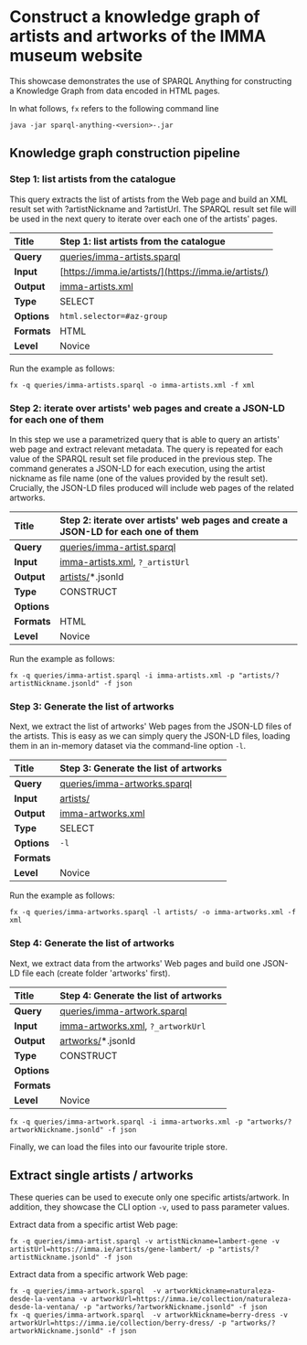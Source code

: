 # Construct a knowledge graph of artists and artworks of the IMMA museum website
This showcase demonstrates the use of SPARQL Anything for constructing a Knowledge Graph from data encoded in HTML pages.

In what follows, `fx` refers to the following command line
```
java -jar sparql-anything-<version>-.jar  
```

## Knowledge graph construction pipeline

### Step 1: list artists from the catalogue

This query extracts the list of artists from the Web page and build an XML result set with ?artistNickname and ?artistUrl.
The SPARQL result set file will be used in the next query to iterate over each one of the artists' pages.


| Title | Step 1: list artists from the catalogue |
|:----------|:-------------|
| __Query__ | [queries/imma-artists.sparql](queries/imma-artists.sparql)
| __Input__ | [https://imma.ie/artists/](https://imma.ie/artists/)
| __Output__ | [imma-artists.xml](imma-artists.xml) |
| __Type__ | SELECT |
| __Options__ | `html.selector=#az-group` |
| __Formats__ | HTML
| __Level__ | Novice

Run the example as follows:

```
fx -q queries/imma-artists.sparql -o imma-artists.xml -f xml
```

### Step 2: iterate over artists' web pages and create a JSON-LD for each one of them

In this step we use a parametrized query that is able to query an artists' web page and extract relevant metadata.
The query is repeated for each value of the SPARQL result set file produced in the previous step.
The command generates a JSON-LD for each execution, using the artist nickname as file name (one of the values provided by the result set).
Crucially, the JSON-LD files produced will include web pages of the related artworks.

| Title | Step 2: iterate over artists' web pages and create a JSON-LD for each one of them |
|:----------|:-------------|
| __Query__ | [queries/imma-artist.sparql](queries/imma-artist.sparql)
| __Input__ |  [imma-artists.xml](imma-artists.xml), `?_artistUrl`
| __Output__ | [artists/](artists/)*.jsonld |
| __Type__ | CONSTRUCT |
| __Options__ |  |
| __Formats__ | HTML |
| __Level__ | Novice |

Run the example as follows:

```
fx -q queries/imma-artist.sparql -i imma-artists.xml -p "artists/?artistNickname.jsonld" -f json
```

### Step 3: Generate the list of artworks 

Next, we extract the list of artworks' Web pages from the JSON-LD files of the artists. This is easy as we can simply query the JSON-LD files, loading them in an in-memory dataset via the command-line option `-l`.

| Title | Step 3: Generate the list of artworks |
|:----------|:-------------|
| __Query__ | [queries/imma-artworks.sparql](queries/imma-artworks.sparql)
| __Input__ |  [artists/](artists/)
| __Output__ | [imma-artworks.xml](imma-artworks.xml) |
| __Type__ | SELECT |
| __Options__ | `-l` |
| __Formats__ | |
| __Level__ | Novice

Run the example as follows:

```
fx -q queries/imma-artworks.sparql -l artists/ -o imma-artworks.xml -f xml
```

### Step 4: Generate the list of artworks 

Next, we extract data from the artworks' Web pages and build one JSON-LD file each (create folder 'artworks' first).

| Title | Step 4: Generate the list of artworks  |
|:----------|:-------------|
| __Query__ | [queries/imma-artwork.sparql](queries/imma-artwork.sparql)
| __Input__ |   [imma-artworks.xml](imma-artworks.xml), `?_artworkUrl`
| __Output__ | [artworks/](artworks/)*.jsonld |
| __Type__ | CONSTRUCT |
| __Options__ | |
| __Formats__ | |
| __Level__ | Novice

```
fx -q queries/imma-artwork.sparql -i imma-artworks.xml -p "artworks/?artworkNickname.jsonld" -f json
```

Finally, we can load the files into our favourite triple store.

## Extract single artists / artworks

These queries can be used to execute only one specific artists/artwork. In addition, they showcase the CLI option `-v`, used to pass parameter values.

Extract data from a specific artist Web page:
```
fx -q queries/imma-artist.sparql -v artistNickname=lambert-gene -v artistUrl=https://imma.ie/artists/gene-lambert/ -p "artists/?artistNickname.jsonld" -f json
```

Extract data from a specific artwork Web page:
```
fx -q queries/imma-artwork.sparql  -v artworkNickname=naturaleza-desde-la-ventana -v artworkUrl=https://imma.ie/collection/naturaleza-desde-la-ventana/ -p "artworks/?artworkNickname.jsonld" -f json
fx -q queries/imma-artwork.sparql  -v artworkNickname=berry-dress -v artworkUrl=https://imma.ie/collection/berry-dress/ -p "artworks/?artworkNickname.jsonld" -f json
```
